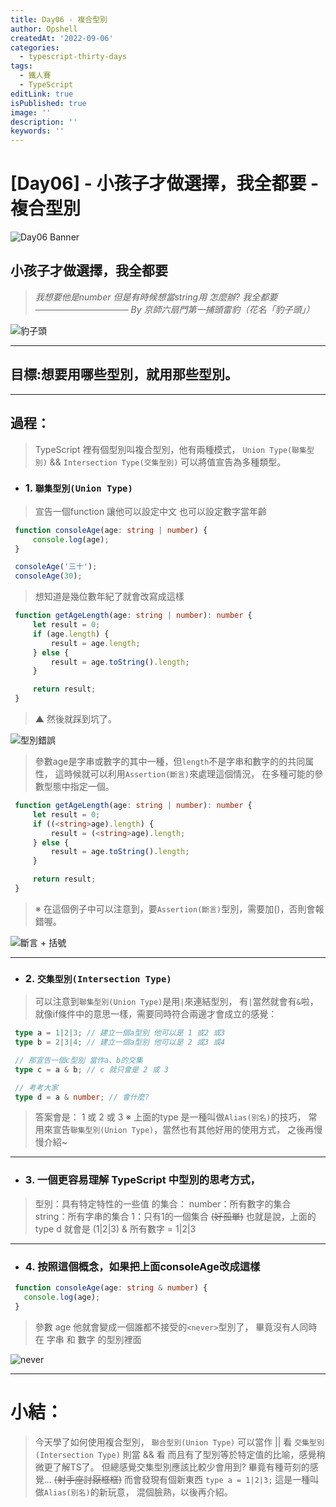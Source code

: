 ```yaml
---
title: Day06 - 複合型別
author: Opshell
createdAt: '2022-09-06'
categories:
  - typescript-thirty-days
tags:
  - 鐵人賽
  - TypeScript
editLink: true
isPublished: true
image: ''
description: ''
keywords: ''
---
```

# [Day06] - 小孩子才做選擇，我全都要 - 複合型別
![Day06 Banner](https://ithelp.ithome.com.tw/upload/images/20220906/20109918bi1OGChyZT.jpg)

## 小孩子才做選擇，我全都要
   > *我想要他是number*
   > *但是有時候想當string用*
   > *怎麼辦? 我全都要*
   > *─────────────── By 京師六扇門第一捕頭雷豹（花名「豹子頭」）*

![豹子頭](https://ithelp.ithome.com.tw/upload/images/20220906/20109918MYncgrG6bw.jpg)

---
## 目標:想要用哪些型別，就用那些型別。

---
## 過程：
   > TypeScript 裡有個型別叫複合型別，他有兩種模式，
   > `Union Type(聯集型別)` && `Intersection Type(交集型別)`
   > 可以將值宣告為多種類型。
   - ### 1. `聯集型別(Union Type)`
   > 宣告一個function 讓他可以設定中文 也可以設定數字當年齡
   ```typescript
    function consoleAge(age: string | number) {
        console.log(age);
    }

    consoleAge('三十');
    consoleAge(30);
   ```
   > 想知道是幾位數年紀了就會改寫成這樣
   ```typescript
    function getAgeLength(age: string | number): number {
        let result = 0;
        if (age.length) {
            result = age.length;
        } else {
            result = age.toString().length;
        }

        return result;
    }
   ```
   > ▲ 然後就踩到坑了。

![型別錯誤](https://ithelp.ithome.com.tw/upload/images/20220906/20109918nVzVuAqiWo.png)

   > 參數age是字串或數字的其中一種，但`length`不是字串和數字的的共同属性，
   > 這時候就可以利用`Assertion(斷言)`來處理這個情況，
   > 在多種可能的參數型態中指定一個。
   ```typescript
    function getAgeLength(age: string | number): number {
        let result = 0;
        if ((<string>age).length) {
            result = (<string>age).length;
        } else {
            result = age.toString().length;
        }

        return result;
    }
   ```
   > ※ 在這個例子中可以注意到，要`Assertion(斷言)`型別，需要加()，否則會報錯喔。

![斷言 + 括號](https://ithelp.ithome.com.tw/upload/images/20220906/20109918Uf5zI7ItVI.png)

---
   - ### 2. `交集型別(Intersection Type)`
   > 可以注意到`聯集型別(Union Type)`是用`|`來連結型別，
   > 有`|`當然就會有`&`啦，
   > 就像if條件中的意思一樣，需要同時符合兩邊才會成立的感覺：
   ```typescript
    type a = 1|2|3; // 建立一個a型別 他可以是 1 或2 或3
    type b = 2|3|4; // 建立一個a型別 他可以是 2 或3 或4

    // 那宣告一個c型別 當作a、b的交集
    type c = a & b; // c 就只會是 2 或 3

    // 考考大家
    type d = a & number; // 會什麼?
   ```

   > 答案會是： 1 或 2 或 3
   > ※ 上面的type 是一種叫做`Alias(別名)`的技巧，
   >    常用來宣告`聯集型別(Union Type)`，當然也有其他好用的使用方式，
   >    之後再慢慢介紹~
---
   - ### 3. 一個更容易理解 TypeScript 中型別的思考方式，
   > 型別：具有特定特性的一些值 的集合：
   > number：所有數字的集合
   > string：所有字串的集合
   > 1：只有1的一個集合 ~~(好孤單)~~
   > 也就是說，上面的type d
   > 就會是 (1|2|3) & 所有數字 = 1|2|3

---
   - ### 4. 按照這個概念，如果把上面consoleAge改成這樣
   ```typescript
    function consoleAge(age: string & number) {
      console.log(age);
    }
   ```
   > 參數 age 他就會變成一個誰都不接受的`<never>`型別了，
   > 畢竟沒有人同時在 字串 和 數字 的型別裡面

![never](https://ithelp.ithome.com.tw/upload/images/20220906/20109918rrjAnzFsxY.png)

---
# 小結：
   > 今天學了如何使用複合型別，
   > `聯合型別(Union Type)` 可以當作 || 看
   > `交集型別(Intersection Type)` 則當 && 看
   > 而且有了型別等於特定值的比喻，感覺稍微更了解TS了。
   > 但總感覺交集型別應該比較少會用到?
   > 畢竟有種苛刻的感覺... ~~(射手座討厭框框)~~
   > 而會發現有個新東西  `type a = 1|2|3;`
   > 這是一種叫做`Alias(別名)`的新玩意，
   > 混個臉熟，以後再介紹。
